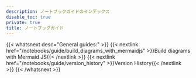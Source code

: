 ```yaml
---
description: ノートブックガイドのインデックス
disable_toc: true
private: true
title: ノートブックガイド
---
```


{{< whatsnext desc="General guides:" >}}
    {{< nextlink href="/notebooks/guide/build_diagrams_with_mermaidjs" >}}Build diagrams with Mermaid JS{{< /nextlink >}}
    {{< nextlink href="/notebooks/guide/version_history" >}}Version History{{< /nextlink >}}
{{< /whatsnext >}}